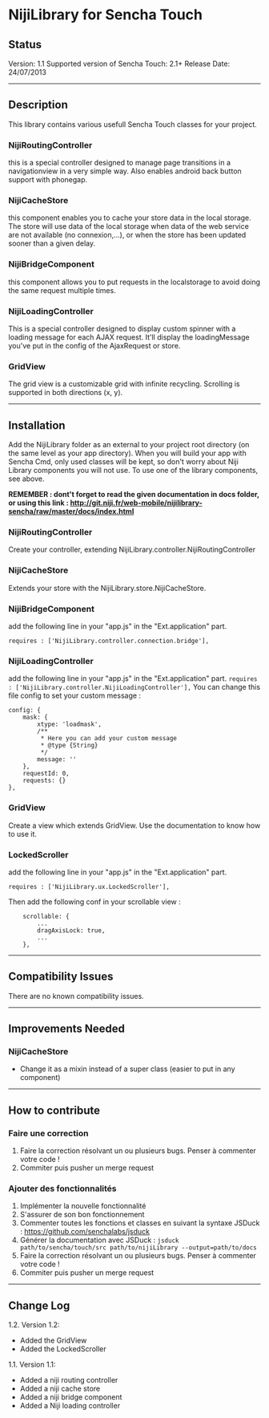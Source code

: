 NijiLibrary for Sencha Touch        
============================

Status
------
Version: 1.1
Supported version of Sencha Touch: 2.1+
Release Date: 24/07/2013

- - -

Description
-----------
This library contains various usefull Sencha Touch classes for your project.

### NijiRoutingController
this is a special controller designed to manage page transitions in a navigationview in a very simple way. Also enables android back button support with phonegap.

### NijiCacheStore
this component enables you to cache your store data in the local storage. The store will use data of the local storage when data of the web service are not available (no connexion,...), or when the store has been updated sooner than a given delay.

### NijiBridgeComponent
this component allows you to put requests in the localstorage to avoid doing the same request multiple times.

### NijiLoadingController
This is a special controller designed to display custom spinner with a loading message for each AJAX request. It'll display the loadingMessage you've put in the config of the AjaxRequest or store.

### GridView
The grid view is a customizable grid with infinite recycling. Scrolling is supported in both directions (x, y).

- - -

Installation
------------
Add the NijiLibrary folder as an external to your project root directory (on the same level as your app directory). When you will build your app with Sencha Cmd, only used classes will be kept, so don't worry about Niji Library components you will not use.
To use one of the library components, see above.

<strong>REMEMBER : dont't forget to read the given documentation in docs folder, or using this link : http://git.niji.fr/web-mobile/nijilibrary-sencha/raw/master/docs/index.html</strong>

### NijiRoutingController
Create your controller, extending NijiLibrary.controller.NijiRoutingController

### NijiCacheStore
Extends your store with the NijiLibrary.store.NijiCacheStore.

### NijiBridgeComponent
add the following line in your "app.js" in the "Ext.application" part. 

    requires : ['NijiLibrary.controller.connection.bridge'],

### NijiLoadingController
add the following line in your "app.js" in the "Ext.application" part. 
```requires : ['NijiLibrary.controller.NijiLoadingController'],```
You can change this file config to set your custom message :

    config: {
        mask: {
            xtype: 'loadmask',
            /**
             * Here you can add your custom message
             * @type {String}
             */
            message: ''
        },
        requestId: 0,
        requests: {}
    },

### GridView
Create a view which extends GridView. Use the documentation to know how to use it.

### LockedScroller
add the following line in your "app.js" in the "Ext.application" part. 

    requires : ['NijiLibrary.ux.LockedScroller'],

Then add the following conf in your scrollable view :

        scrollable: {
            ...
            dragAxisLock: true,
            ...
        },

- - -

Compatibility Issues
--------------------
There are no known compatibility issues.

- - -

Improvements Needed
--------------------
### NijiCacheStore
*	Change it as a mixin instead of a super class (easier to put in any component)

- - -

How to contribute
-----------------
### Faire une correction
1.	Faire la correction résolvant un ou plusieurs bugs. Penser à commenter votre code !
2. 	Commiter puis pusher un merge request

### Ajouter des fonctionnalités
1. 	Implémenter la nouvelle fonctionnalité
2. 	S'assurer de son bon fonctionnement
3. 	Commenter toutes les fonctions et classes en suivant la syntaxe JSDuck : https://github.com/senchalabs/jsduck
4. 	Générer la documentation avec JSDuck :
    ```jsduck path/to/sencha/touch/src path/to/nijiLibrary --output=path/to/docs```
5.	Faire la correction résolvant un ou plusieurs bugs. Penser à commenter votre code !
6. 	Commiter puis pusher un merge request

- - -

Change Log
----------
1.2.    Version 1.2:
*   Added the GridView
*   Added the LockedScroller

1.1.	Version 1.1:
*   Added a niji routing controller
*	Added a niji cache store
*	Added a niji bridge component
*	Added a Niji loading controller